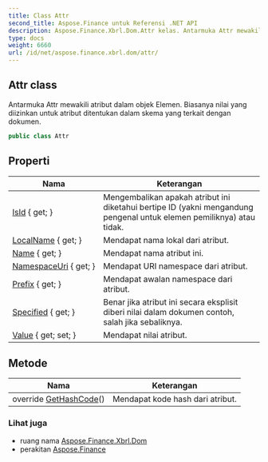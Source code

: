 ```yaml
---
title: Class Attr
second_title: Aspose.Finance untuk Referensi .NET API
description: Aspose.Finance.Xbrl.Dom.Attr kelas. Antarmuka Attr mewakili atribut dalam objek Elemen. Biasanya nilai yang diizinkan untuk atribut ditentukan dalam skema yang terkait dengan dokumen.
type: docs
weight: 6660
url: /id/net/aspose.finance.xbrl.dom/attr/
---
```

## Attr class

Antarmuka Attr mewakili atribut dalam objek Elemen. Biasanya nilai yang diizinkan untuk atribut ditentukan dalam skema yang terkait dengan dokumen.

```csharp
public class Attr
```

## Properti

| Nama | Keterangan |
| --- | --- |
| [IsId](../../aspose.finance.xbrl.dom/attr/isid/) { get; } | Mengembalikan apakah atribut ini diketahui bertipe ID (yakni mengandung pengenal untuk elemen pemiliknya) atau tidak. |
| [LocalName](../../aspose.finance.xbrl.dom/attr/localname/) { get; } | Mendapat nama lokal dari atribut. |
| [Name](../../aspose.finance.xbrl.dom/attr/name/) { get; } | Mendapat nama atribut ini. |
| [NamespaceUri](../../aspose.finance.xbrl.dom/attr/namespaceuri/) { get; } | Mendapat URI namespace dari atribut. |
| [Prefix](../../aspose.finance.xbrl.dom/attr/prefix/) { get; } | Mendapat awalan namespace dari atribut. |
| [Specified](../../aspose.finance.xbrl.dom/attr/specified/) { get; } | Benar jika atribut ini secara eksplisit diberi nilai dalam dokumen contoh, salah jika sebaliknya. |
| [Value](../../aspose.finance.xbrl.dom/attr/value/) { get; set; } | Mendapat nilai atribut. |

## Metode

| Nama | Keterangan |
| --- | --- |
| override [GetHashCode](../../aspose.finance.xbrl.dom/attr/gethashcode/)() | Mendapat kode hash dari atribut. |

### Lihat juga

* ruang nama [Aspose.Finance.Xbrl.Dom](../../aspose.finance.xbrl.dom/)
* perakitan [Aspose.Finance](../../)


